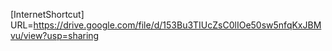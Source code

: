 [InternetShortcut]
URL=https://drive.google.com/file/d/153Bu3TIUcZsC0lIOe50sw5nfqKxJBMvu/view?usp=sharing
